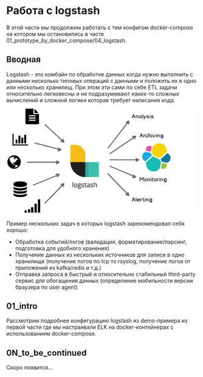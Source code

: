 # Работа с logstash
В этой части мы продолжим работать с тем конфигом docker-compose на котором мы остановились в часте 01_prototype_by_docker_compose/04_logstash.

## Вводная
Logstash - это комбайн по обработке данных когда нужно выполнить с данными несколько типовых операций с данными и положить их в одно или несколько хранилищ. При этом эти сами по себе ETL задачи относительно легковесны и не подразумевают каких-то сложных вычислений и сложной логики которая требует написания кода. 

![schema](./readme_files/02_logstash_source2store.png)

Пример нескольких задач в которых logstash зарекомендовал себя хорошо:
* Обработка событий/логов (валидация, форматирование/парсинг, подготовка для удобного хранения)
* Получение данных из нескольких источников для записи в одно хранилище (получение логов по tcp то rsyslog, получение логов от приложений из kafka/redis и т.д.)
* Отправка запроса в быстрый и относительно стабильный third-party сервис для обогащения данных (определение мобильности версии браузера по user agent)

## 01_intro
Рассмотрим подробнее конфигурацию logstash из demo-примера из первой части где мы настраивали ELK на docker-контейнерах с использованием docker-compose.

## 0N_to_be_continued
Скоро появится...